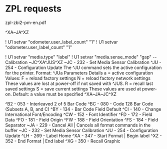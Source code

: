 # ZPL requests
zpl-zbi2-pm-en.pdf

^XA~JA^XZ

! U1 setvar \"odometer.user_label_count\" \"1\"
! U1 setvar "odometer.user_label_count" "1"

! U1 setvar "media.type" "label"
! U1 setvar "media.sense_mode" "gap"
-- Calibration
~JC^XA^JUS^XZ
~JC - 232 - Set Media Sensor Calibration
^JU - 254 - Configuration Update
	The ^JU command sets the active configuration for the printer.
	Format:  ^JUa
	Parameters Details
	a = active configuration Values: 
	F = reload factory settings 
	N = reload factory network settings
	These values are lost at power-off if not saved with ^JUS.
	R = recall last saved settings
	S = save current settings
	These values are used at power-on.
	Default:  a value must be specified
^XA~JA~JC^XZ

^B2 - 053 - Interleaved 2 of 5 Bar Code
^BC - 080 - Code 128 Bar Code (Subsets A, B, and C)
^BY - 134 - Bar Code Field Default
^CI - 140 - Change International Font/Encoding
^CW - 152 - Font Identifier
^FD - 172 - Field Data
^FO - 181 - Field Origin
^FW - 188 - Field Orientation
^FS - 184 - Field Separator
~JA - 229 - Cancel All | Cancels all format commands in the buffer
~JC - 232 - Set Media Sensor Calibration
^JU - 254 - Configuration Update
^LH - 269 - Label Home
^XA - 347 - Start Format | Begin label
^XZ - 352 - End Format | End label
^XG - 350 - Recall Graphic
